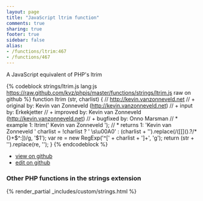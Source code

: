 ```yaml
---
layout: page
title: "JavaScript ltrim function"
comments: true
sharing: true
footer: true
sidebar: false
alias:
- /functions/ltrim:467
- /functions/467
---
```

<!-- Generated by Rakefile:build -->
A JavaScript equivalent of PHP's ltrim

{% codeblock strings/ltrim.js lang:js https://raw.github.com/kvz/phpjs/master/functions/strings/ltrim.js raw on github %}
function ltrim (str, charlist) {
    // http://kevin.vanzonneveld.net
    // +   original by: Kevin van Zonneveld (http://kevin.vanzonneveld.net)
    // +      input by: Erkekjetter
    // +   improved by: Kevin van Zonneveld (http://kevin.vanzonneveld.net)
    // +   bugfixed by: Onno Marsman
    // *     example 1: ltrim('    Kevin van Zonneveld    ');
    // *     returns 1: 'Kevin van Zonneveld    '
    charlist = !charlist ? ' \\s\u00A0' : (charlist + '').replace(/([\[\]\(\)\.\?\/\*\{\}\+\$\^\:])/g, '$1');
    var re = new RegExp('^[' + charlist + ']+', 'g');
    return (str + '').replace(re, '');
}
{% endcodeblock %}

 - [view on github](https://github.com/kvz/phpjs/blob/master/functions/strings/ltrim.js)
 - [edit on github](https://github.com/kvz/phpjs/edit/master/functions/strings/ltrim.js)

### Other PHP functions in the strings extension
{% render_partial _includes/custom/strings.html %}
